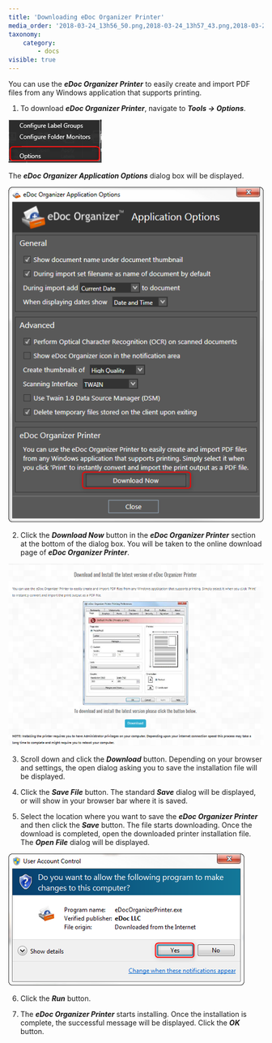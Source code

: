 ```yaml
---
title: 'Downloading eDoc Organizer Printer'
media_order: '2018-03-24_13h56_50.png,2018-03-24_13h57_43.png,2018-03-24_14h00_30.png'
taxonomy:
    category:
        - docs
visible: true
---
```


You can use the _**eDoc Organizer Printer**_ to easily create and import PDF files from any Windows application that supports printing.

1. To download _**eDoc Organizer Printer**_, navigate to _**Tools -> Options**_.

![](2018-03-24_13h56_50.png)

The _**eDoc Organizer Application Options**_ dialog box will be displayed.

![](2018-03-24_13h57_43.png)

2. Click the _**Download Now**_ button in the _**eDoc Organizer Printer**_ section at the bottom of the dialog box. You will be taken to the online download page of _**eDoc Organizer Printer**_.

![](2018-03-24_14h00_30.png)

3. Scroll down and click the _**Download**_ button. Depending on your browser and settings, the open dialog asking you to save the installation file will be displayed.

4. Click the _**Save File**_ button. The standard _**Save**_ dialog will be displayed, or will show in your browser bar where it is saved.

5. Select the location where you want to save the _**eDoc Organizer Printer**_ and then click the _**Save**_ button. The file starts downloading. Once the download is completed, open the downloaded printer installation file. The _**Open File**_ dialog will be displayed.

![](2018-03-24_14h11_08.png)

6. Click the _**Run**_ button.

7. The _**eDoc Organizer Printer**_ starts installing. Once the installation is complete, the successful message will be displayed. Click the _**OK**_ button.